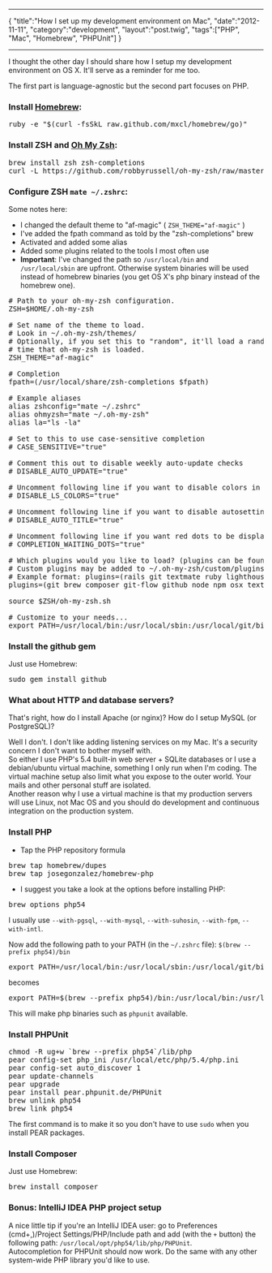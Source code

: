 ***
{
    "title":"How I set up my development environment on Mac",
    "date":"2012-11-11",
    "category":"development",
    "layout":"post.twig",
    "tags":["PHP", "Mac", "Homebrew", "PHPUnit"]
}
***

I thought the other day I should share how I setup my development environment on OS X. It'll serve as a reminder for me too.

The first part is language-agnostic but the second part focuses on PHP.

### Install [Homebrew](http://mxcl.github.com/homebrew/):

<pre class="prettyprint lang-sh">ruby -e "$(curl -fsSkL raw.github.com/mxcl/homebrew/go)"</pre>

### Install ZSH and [Oh My Zsh](https://github.com/robbyrussell/oh-my-zsh):

<pre class="prettyprint lang-sh">
brew install zsh zsh-completions
curl -L https://github.com/robbyrussell/oh-my-zsh/raw/master/tools/install.sh | sh
</pre>
### Configure ZSH `mate ~/.zshrc`:  
Some notes here:

* I changed the default theme to "af-magic" ( `ZSH_THEME="af-magic"` )
* I've added the fpath command as told by the "zsh-completions" brew
* Activated and added some alias
* Added some plugins related to the tools I most often use
* **Important**: I've changed the path so `/usr/local/bin` and `/usr/local/sbin` are upfront. Otherwise system binaries will be used instead of homebrew binaries (you get OS X's php binary instead of the homebrew one).

<pre class="prettyprint lang-sh">
# Path to your oh-my-zsh configuration.
ZSH=$HOME/.oh-my-zsh

# Set name of the theme to load.
# Look in ~/.oh-my-zsh/themes/
# Optionally, if you set this to "random", it'll load a random theme each
# time that oh-my-zsh is loaded.
ZSH_THEME="af-magic"

# Completion
fpath=(/usr/local/share/zsh-completions $fpath)

# Example aliases
alias zshconfig="mate ~/.zshrc"
alias ohmyzsh="mate ~/.oh-my-zsh"
alias la="ls -la"

# Set to this to use case-sensitive completion
# CASE_SENSITIVE="true"

# Comment this out to disable weekly auto-update checks
# DISABLE_AUTO_UPDATE="true"

# Uncomment following line if you want to disable colors in ls
# DISABLE_LS_COLORS="true"

# Uncomment following line if you want to disable autosetting terminal title.
# DISABLE_AUTO_TITLE="true"

# Uncomment following line if you want red dots to be displayed while waiting for completion
# COMPLETION_WAITING_DOTS="true"

# Which plugins would you like to load? (plugins can be found in ~/.oh-my-zsh/plugins/*)
# Custom plugins may be added to ~/.oh-my-zsh/custom/plugins/
# Example format: plugins=(rails git textmate ruby lighthouse)
plugins=(git brew composer git-flow github node npm osx textmate)

source $ZSH/oh-my-zsh.sh

# Customize to your needs...
export PATH=/usr/local/bin:/usr/local/sbin:/usr/local/git/bin:/usr/bin:/bin:/usr/sbin:/sbin:/opt/X11/bin:/usr/X11/bin
</pre>

### Install the github gem
Just use Homebrew:
<pre class="prettyprint lang-sh">
sudo gem install github
</pre>

### What about HTTP and database servers?
That's right, how do I install Apache (or nginx)? How do I setup MySQL (or PostgreSQL)?

Well I don't. I don't like adding listening services on my Mac. It's a security concern I don't want to bother myself with.  
So either I use PHP's 5.4 built-in web server + SQLite databases or I use a debian/ubuntu virtual machine, something I only run when I'm coding. The virtual machine setup also limit what you expose to the outer world. Your mails and other personal stuff are isolated.  
Another reason why I use a virtual machine is that my production servers will use Linux, not Mac OS and you should do development and continuous integration on the production system.

### Install PHP

* Tap the PHP repository formula

<pre class="prettyprint lang-sh">
brew tap homebrew/dupes
brew tap josegonzalez/homebrew-php
</pre>

* I suggest you take a look at the options before installing PHP:
  
<pre class="prettyprint lang-sh">
brew options php54
</pre>
I usually use `--with-pgsql`, `--with-mysql`, `--with-suhosin`, `--with-fpm`, `--with-intl`.

Now add the following path to your PATH (in the `~/.zshrc` file): `$(brew --prefix php54)/bin`
<pre class="prettyprint lang-sh">
export PATH=/usr/local/bin:/usr/local/sbin:/usr/local/git/bin:/usr/bin:/bin:/usr/sbin:/sbin:/opt/X11/bin:/usr/X11/bin
</pre>
becomes
<pre class="prettyprint lang-sh">
export PATH=$(brew --prefix php54)/bin:/usr/local/bin:/usr/local/sbin:/usr/local/git/bin:/usr/bin:/bin:/usr/sbin:/sbin:/opt/X11/bin:/usr/X11/bin
</pre>
This will make php binaries such as `phpunit` available.

### Install PHPUnit

<pre class="prettyprint lang-sh">
chmod -R ug+w `brew --prefix php54`/lib/php
pear config-set php_ini /usr/local/etc/php/5.4/php.ini
pear config-set auto_discover 1
pear update-channels
pear upgrade
pear install pear.phpunit.de/PHPUnit
brew unlink php54
brew link php54
</pre>
The first command is to make it so you don't have to use `sudo` when you install PEAR packages.

### Install Composer
Just use Homebrew:
<pre class="prettyprint lang-sh">
brew install composer
</pre>

### Bonus: IntelliJ IDEA PHP project setup
A nice little tip if you're an IntelliJ IDEA user: go to Preferences (cmd+,)/Project Settings/PHP/Include path and add (with the `+` button) the following path: `/usr/local/opt/php54/lib/php/PHPUnit`.  
Autocompletion for PHPUnit should now work. Do the same with any other system-wide PHP library you'd like to use.